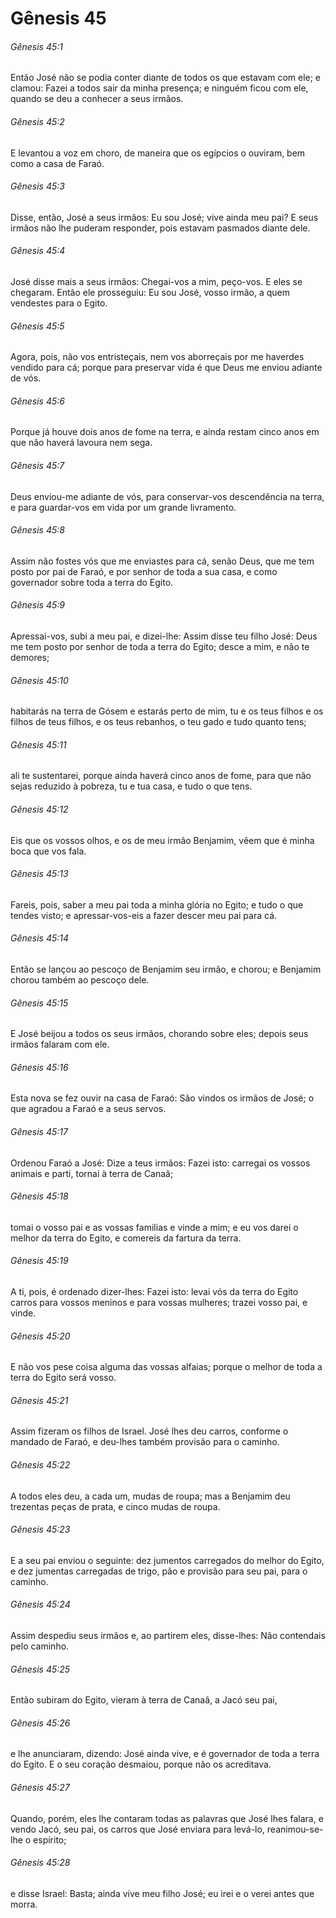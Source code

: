 # Gênesis 45

###### Gênesis 45:1

Então José não se podia conter diante de todos os que estavam com ele; e clamou: Fazei a todos sair da minha presença; e ninguém ficou com ele, quando se deu a conhecer a seus irmãos.

###### Gênesis 45:2

E levantou a voz em choro, de maneira que os egípcios o ouviram, bem como a casa de Faraó.

###### Gênesis 45:3

Disse, então, José a seus irmãos: Eu sou José; vive ainda meu pai? E seus irmãos não lhe puderam responder, pois estavam pasmados diante dele.

###### Gênesis 45:4

José disse mais a seus irmãos: Chegai-vos a mim, peço-vos. E eles se chegaram. Então ele prosseguiu: Eu sou José, vosso irmão, a quem vendestes para o Egito.

###### Gênesis 45:5

Agora, pois, não vos entristeçais, nem vos aborreçais por me haverdes vendido para cá; porque para preservar vida é que Deus me enviou adiante de vós.

###### Gênesis 45:6

Porque já houve dois anos de fome na terra, e ainda restam cinco anos em que não haverá lavoura nem sega.

###### Gênesis 45:7

Deus enviou-me adiante de vós, para conservar-vos descendência na terra, e para guardar-vos em vida por um grande livramento.

###### Gênesis 45:8

Assim não fostes vós que me enviastes para cá, senão Deus, que me tem posto por pai de Faraó, e por senhor de toda a sua casa, e como governador sobre toda a terra do Egito.

###### Gênesis 45:9

Apressai-vos, subi a meu pai, e dizei-lhe: Assim disse teu filho José: Deus me tem posto por senhor de toda a terra do Egito; desce a mim, e não te demores;

###### Gênesis 45:10

habitarás na terra de Gósem e estarás perto de mim, tu e os teus filhos e os filhos de teus filhos, e os teus rebanhos, o teu gado e tudo quanto tens;

###### Gênesis 45:11

ali te sustentarei, porque ainda haverá cinco anos de fome, para que não sejas reduzido à pobreza, tu e tua casa, e tudo o que tens.

###### Gênesis 45:12

Eis que os vossos olhos, e os de meu irmão Benjamim, vêem que é minha boca que vos fala.

###### Gênesis 45:13

Fareis, pois, saber a meu pai toda a minha glória no Egito; e tudo o que tendes visto; e apressar-vos-eis a fazer descer meu pai para cá.

###### Gênesis 45:14

Então se lançou ao pescoço de Benjamim seu irmão, e chorou; e Benjamim chorou também ao pescoço dele.

###### Gênesis 45:15

E José beijou a todos os seus irmãos, chorando sobre eles; depois seus irmãos falaram com ele.

###### Gênesis 45:16

Esta nova se fez ouvir na casa de Faraó: São vindos os irmãos de José; o que agradou a Faraó e a seus servos.

###### Gênesis 45:17

Ordenou Faraó a José: Dize a teus irmãos: Fazei isto: carregai os vossos animais e parti, tornai à terra de Canaã;

###### Gênesis 45:18

tomai o vosso pai e as vossas familias e vinde a mim; e eu vos darei o melhor da terra do Egito, e comereis da fartura da terra.

###### Gênesis 45:19

A ti, pois, é ordenado dizer-lhes: Fazei isto: levai vós da terra do Egito carros para vossos meninos e para vossas mulheres; trazei vosso pai, e vinde.

###### Gênesis 45:20

E não vos pese coisa alguma das vossas alfaias; porque o melhor de toda a terra do Egito será vosso.

###### Gênesis 45:21

Assim fizeram os filhos de Israel. José lhes deu carros, conforme o mandado de Faraó, e deu-lhes também provisão para o caminho.

###### Gênesis 45:22

A todos eles deu, a cada um, mudas de roupa; mas a Benjamim deu trezentas peças de prata, e cinco mudas de roupa.

###### Gênesis 45:23

E a seu pai enviou o seguinte: dez jumentos carregados do melhor do Egito, e dez jumentas carregadas de trigo, pão e provisão para seu pai, para o caminho.

###### Gênesis 45:24

Assim despediu seus irmãos e, ao partirem eles, disse-lhes: Não contendais pelo caminho.

###### Gênesis 45:25

Então subiram do Egito, vieram à terra de Canaã, a Jacó seu pai,

###### Gênesis 45:26

e lhe anunciaram, dizendo: José ainda vive, e é governador de toda a terra do Egito. E o seu coração desmaiou, porque não os acreditava.

###### Gênesis 45:27

Quando, porém, eles lhe contaram todas as palavras que José lhes falara, e vendo Jacó, seu pai, os carros que José enviara para levá-lo, reanimou-se-lhe o espírito;

###### Gênesis 45:28

e disse Israel: Basta; ainda vive meu filho José; eu irei e o verei antes que morra.

